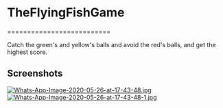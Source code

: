 # TheFlyingFishGame
==========================

Catch the green's and yellow's balls and avoid the red's balls, and get the highest score.

Screenshots
-----------

[![Whats-App-Image-2020-05-26-at-17-43-48.jpg](https://i.postimg.cc/KzKsfzQm/Whats-App-Image-2020-05-26-at-17-43-48.jpg)](https://postimg.cc/TL69YTZs)
[![Whats-App-Image-2020-05-26-at-17-43-48-1.jpg](https://i.postimg.cc/1z3dgMqn/Whats-App-Image-2020-05-26-at-17-43-48-1.jpg)](https://postimg.cc/RW2dy7G4)
